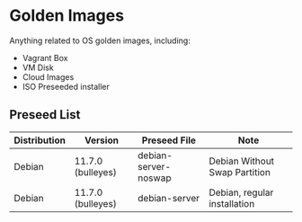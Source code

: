 # Golden Images

Anything related to OS golden images, including:

- Vagrant Box
- VM Disk
- Cloud Images
- ISO Preseeded installer

## Preseed List

| Distribution | Version           | Preseed File         | Note                          |
| ------------ | ----------------- | -------------------- | ----------------------------- |
| Debian       | 11.7.0 (bulleyes) | debian-server-noswap | Debian Without Swap Partition |
| Debian       | 11.7.0 (bulleyes) | debian-server        | Debian, regular installation  |
